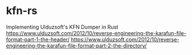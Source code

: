 # kfn-rs

Implementing Ulduzsoft's KFN Dumper in Rust
https://www.ulduzsoft.com/2012/10/reverse-engineering-the-karafun-file-format-part-1-the-header/
https://www.ulduzsoft.com/2012/10/reverse-engineering-the-karafun-file-format-part-2-the-directory/
